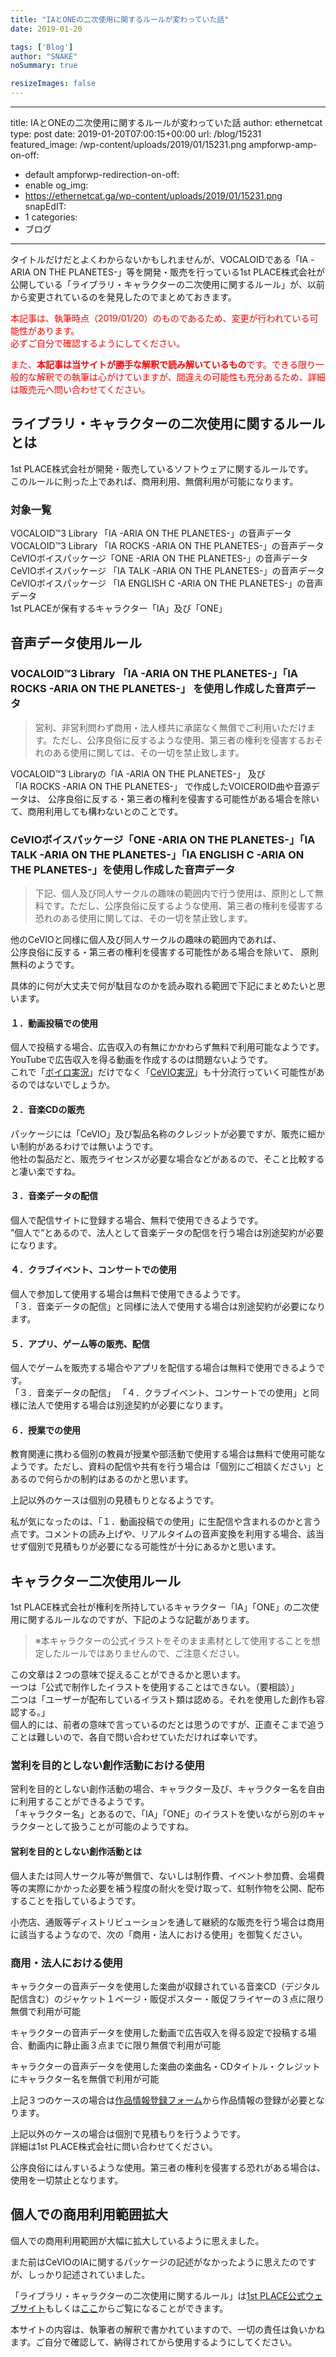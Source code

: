 ```yaml
---
title: "IAとONEの二次使用に関するルールが変わっていた話"
date: 2019-01-20

tags: ['Blog']
author: "SNAKE"
noSummary: true

resizeImages: false
---
```

---
title: IAとONEの二次使用に関するルールが変わっていた話
author: ethernetcat
type: post
date: 2019-01-20T07:00:15+00:00
url: /blog/15231
featured_image: /wp-content/uploads/2019/01/15231.png
ampforwp-amp-on-off:
  - default
ampforwp-redirection-on-off:
  - enable
og_img:
  - https://ethernetcat.ga/wp-content/uploads/2019/01/15231.png
snapEdIT:
  - 1
categories:
  - ブログ

---
タイトルだけだとよくわからないかもしれませんが、VOCALOIDである「IA -ARIA ON THE PLANETES-」等を開発・販売を行っている1st PLACE株式会社が公開している「ライブラリ・キャラクターの二次使用に関するルール」が、以前から変更されているのを発見したのでまとめておきます。

<p style="color:#ff0000" class="has-text-color">
  本記事は、執筆時点（2019/01/20）のものであるため、変更が行われている可能性があります。<br />必ずご自分で確認するようにしてください。
</p>

<p style="color:#ff0000" class="has-text-color">
  また、<strong>本記事は当サイトが勝手な解釈で読み解いているもの</strong>です。できる限り一般的な解釈での執筆は心がけていますが、間違えの可能性も充分あるため、詳細は販売元へ問い合わせてください。
</p>

## ライブラリ・キャラクターの二次使用に関するルールとは

1st PLACE株式会社が開発・販売しているソフトウェアに関するルールです。  
このルールに則った上であれば、商用利用、無償利用が可能になります。

### 対象一覧

VOCALOID™3 Library 「IA -ARIA ON THE PLANETES-」の音声データ  
VOCALOID™3 Library 「IA ROCKS -ARIA ON THE PLANETES-」の音声データ  
CeVIOボイスパッケージ「ONE -ARIA ON THE PLANETES-」の音声データ  
CeVIOボイスパッケージ 「IA TALK -ARIA ON THE PLANETES-」の音声データ  
CeVIOボイスパッケージ 「IA ENGLISH C -ARIA ON THE PLANETES-」の音声データ  
1st PLACEが保有するキャラクター「IA」及び「ONE」 

## 音声データ使用ルール

### VOCALOID™3 Library 「IA -ARIA ON THE PLANETES-」「IA ROCKS -ARIA ON THE PLANETES-」 を使用し作成した音声データ

<blockquote class="wp-block-quote">
  <p>
    営利、非営利問わず商用・法人様共に承諾なく無償でご利用いただけます。ただし、公序良俗に反するような使用、第三者の権利を侵害するおそれのある使用に関しては、その一切を禁止致します。
  </p>
</blockquote>

VOCALOID™3 Libraryの「IA -ARIA ON THE PLANETES-」 及び   
「IA ROCKS -ARIA ON THE PLANETES-」 で作成したVOICEROID曲や音源データは、 公序良俗に反する・第三者の権利を侵害する可能性がある場合を除いて、商用利用しても構わないとのことです。

### CeVIOボイスパッケージ「ONE -ARIA ON THE PLANETES-」「IA TALK -ARIA ON THE PLANETES-」「IA ENGLISH C -ARIA ON THE PLANETES-」を使用し作成した音声データ

<blockquote class="wp-block-quote">
  <p>
    下記、個人及び同人サークルの趣味の範囲内で行う使用は、原則として無料です。ただし、公序良俗に反するような使用、第三者の権利を侵害する恐れのある使用に関しては、その一切を禁止致します。
  </p>
</blockquote>

他のCeVIOと同様に個人及び同人サークルの趣味の範囲内であれば、   
公序良俗に反する・第三者の権利を侵害する可能性がある場合を除いて、 原則無料のようです。

具体的に何が大丈夫で何が駄目なのかを読み取れる範囲で下記にまとめたいと思います。

#### １．動画投稿での使用

個人で投稿する場合、広告収入の有無にかかわらず無料で利用可能なようです。  
YouTubeで広告収入を得る動画を作成するのは問題ないようです。  
これで「<a rel="noreferrer noopener" aria-label="ボイロ実況 (新しいタブで開く)" href="https://www.nicovideo.jp/tag/VOICEROID%E5%AE%9F%E6%B3%81%E3%83%97%E3%83%AC%E3%82%A4" target="_blank">ボイロ実況</a>」だけでなく「<a rel="noreferrer noopener" aria-label="CeVIO実況 (新しいタブで開く)" href="https://www.nicovideo.jp/tag/CeVIO実況プレイ" target="_blank">CeVIO実況</a>」も十分流行っていく可能性があるのではないでしょうか。

#### ２．音楽CDの販売

パッケージには「CeVIO」及び製品名称のクレジットが必要ですが、販売に細かい制約があるわけでは無いようです。  
他社の製品だと、販売ライセンスが必要な場合などがあるので、そこと比較すると凄い楽ですね。

#### ３．音楽データの配信

個人で配信サイトに登録する場合、無料で使用できるようです。  
”個人で”とあるので、法人として音楽データの配信を行う場合は別途契約が必要になります。  


#### ４．クラブイベント、コンサートでの使用

個人で参加して使用する場合は無料で使用できるようです。  
「３．音楽データの配信」と同様に法人で使用する場合は別途契約が必要になります。

#### ５．アプリ、ゲーム等の販売、配信

個人でゲームを販売する場合やアプリを配信する場合は無料で使用できるようです。   
「３．音楽データの配信」 「４．クラブイベント、コンサートでの使用」と同様に法人で使用する場合は別途契約が必要になります。

#### ６．授業での使用

教育関連に携わる個別の教員が授業や部活動で使用する場合は無料で使用可能なようです。ただし、資料の配信や共有を行う場合は「個別にご相談ください」とあるので何らかの制約はあるのかと思います。

上記以外のケースは個別の見積もりとなるようです。

私が気になったのは、「１．動画投稿での使用」に生配信や含まれるのかと言う点です。コメントの読み上げや、リアルタイムの音声変換を利用する場合、該当せず個別で見積もりが必要になる可能性が十分にあるかと思います。

## キャラクター二次使用ルール

1st PLACE株式会社が権利を所持しているキャラクター「IA」「ONE」の二次使用に関するルールなのですが、下記のような記載があります。

<blockquote class="wp-block-quote">
  <p>
    ※本キャラクターの公式イラストをそのまま素材として使用することを想定したルールではありませんので、ご注意ください。
  </p>
</blockquote>

この文章は２つの意味で捉えることができるかと思います。  
一つは「公式で制作したイラストを使用することはできない。（要相談）」  
二つは「ユーザーが配布しているイラスト類は認める。それを使用した創作も容認する。」  
個人的には、前者の意味で言っているのだとは思うのですが、正直そこまで追うことは難しいので、各自で問い合わせていただければ幸いです。

### 営利を目的としない創作活動における使用

営利を目的としない創作活動の場合、キャラクター及び、キャラクター名を自由に利用することができるようです。  
「キャラクター名」とあるので、「IA」「ONE」のイラストを使いながら別のキャラクターとして扱うことが可能のようですね。

#### 営利を目的としない創作活動とは

個人または同人サークル等が無償で、ないしは制作費、イベント参加費、会場費等の実際にかかった必要を補う程度の耐火を受け取って、虹制作物を公開、配布することを指しているようです。

小売店、通販等ディストリビューションを通して継続的な販売を行う場合は商用に該当するようなので、次の「商用・法人における使用」を御覧ください。

### 商用・法人における使用

キャラクターの音声データを使用した楽曲が収録されている音楽CD（デジタル配信含む）のジャケット１ページ・販促ポスター・販促フライヤーの３点に限り無償で利用が可能

キャラクターの音声データを使用した動画で広告収入を得る設定で投稿する場合、動画内に静止画３点までに限り無償で利用が可能

キャラクターの音声データを使用した楽曲の楽曲名・CDタイトル・クレジットにキャラクター名を無償で利用が可能

上記３つのケースの場合は<a rel="noreferrer noopener" aria-label="作品情報登録フォーム (新しいタブで開く)" href="https://docs.google.com/forms/d/e/1FAIpQLSe3opSULz1Uh2wR9f54Ouyr8MS2YUOXThfs6NHbTFT2oUHkFg/viewform?c=0&w=1" target="_blank">作品情報登録フォーム</a>から作品情報の登録が必要となります。

上記以外のケースの場合は個別で見積もりを行うようです。  
詳細は1st PLACE株式会社に問い合わせてください。

公序良俗にはんすいるような使用。第三者の権利を侵害する恐れがある場合は、使用を一切禁止となります。

## 個人での商用利用範囲拡大

個人での商用利用範囲が大幅に拡大しているように思えました。

また前はCeVIOのIAに関するパッケージの記述がなかったように思えたのですが、しっかり記述されていました。

「ライブラリ・キャラクターの二次使用に関するルール」は<a href="http://1stplace.co.jp/" target="_blank" rel="noreferrer noopener" aria-label="1st PLACE公式ウェブサイト (新しいタブで開く)">1st PLACE公式ウェブサイト</a>もしくは<a rel="noreferrer noopener" aria-label="ここ (新しいタブで開く)" href="http://1stplace.co.jp/contact/voice_character_rule.pdf" target="_blank">ここ</a>からご覧になることができます。

本サイトの内容は、執筆者の解釈で書かれていますので、一切の責任は負いかねます。ご自分で確認して、納得されてから使用するようにしてください。